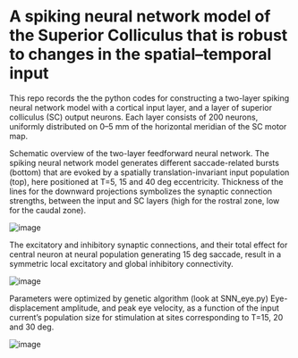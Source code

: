 # A spiking neural network  model of the Superior Colliculus  that is robust to changes  in the spatial–temporal input
This repo records the the python codes for constructing a two-layer spiking neural network model with a cortical input 
layer, and a layer of superior colliculus (SC) output neurons. Each layer consists of 200 neurons, uniformly distributed on 0–5 mm of the horizontal meridian of the SC motor map.

Schematic overview of the two-layer feedforward neural network. The spiking neural network model generates different saccade-related bursts (bottom) that are evoked by a spatially translation-invariant input population (top), here positioned at T=5, 15 and 40 deg eccentricity. Thickness of the lines for the downward projections symbolizes the synaptic connection strengths, between the input and SC layers (high for the rostral zone, low for the caudal zone).


![image](https://github.com/user-attachments/assets/4d36e7b5-7345-4140-aad7-158dc7857c85)


The excitatory and inhibitory synaptic connections, and their total effect  for central neuron at neural population generating 15 deg saccade, result in a symmetric local excitatory and global inhibitory connectivity. 

![image](https://github.com/user-attachments/assets/ef1be35f-388e-4451-a5d7-75d51fc401aa)

Parameters were optimized by genetic algorithm (look at SNN_eye.py)
Eye-displacement amplitude, and peak eye velocity, as a function of the input current’s population size for stimulation at sites corresponding to T=15, 20 and 30 deg. 

![image](https://github.com/user-attachments/assets/27c65007-fd68-474b-a0ae-591a7d3e80ca)



